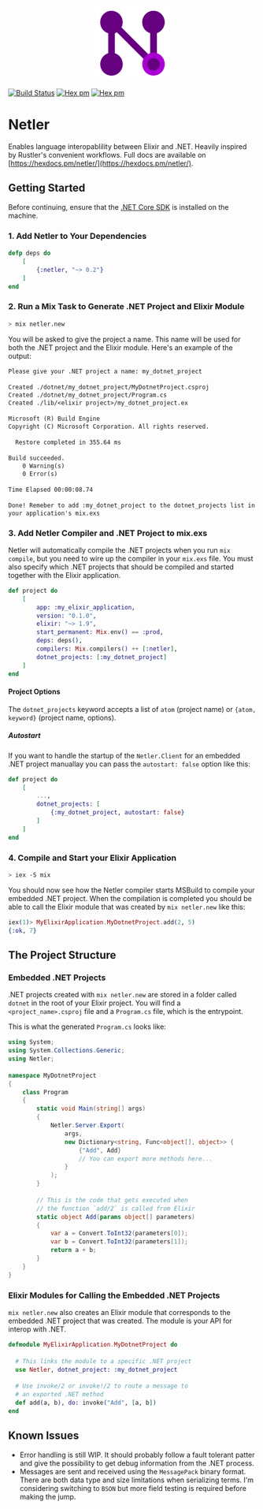 <p align="center">
    <img src="logo/netler.svg" alt="netler logo" height="150px">
</p>

[![Build Status](https://travis-ci.com/svan-jansson/netler.svg?branch=master)](https://travis-ci.com/svan-jansson/netler)
[![Hex pm](https://img.shields.io/hexpm/v/netler.svg?style=flat)](https://hex.pm/packages/netler)
[![Hex pm](https://img.shields.io/hexpm/dt/netler.svg?style=flat)](https://hex.pm/packages/netler)

# Netler

Enables language interopablility between Elixir and .NET. Heavily inspired by Rustler's convenient workflows. Full docs are available on [https://hexdocs.pm/netler/](https://hexdocs.pm/netler/).

## Getting Started

Before continuing, ensure that the [.NET Core SDK](https://dotnet.microsoft.com/download) is installed on the machine.

### 1. Add Netler to Your Dependencies

```elixir
defp deps do
    [
        {:netler, "~> 0.2"}
    ]
end
```

### 2. Run a Mix Task to Generate .NET Project and Elixir Module

```bash
> mix netler.new
```

You will be asked to give the project a name. This name will be used for both the .NET project and the Elixir module. Here's an example of the output:

```text
Please give your .NET project a name: my_dotnet_project

Created ./dotnet/my_dotnet_project/MyDotnetProject.csproj
Created ./dotnet/my_dotnet_project/Program.cs
Created ./lib/<elixir project>/my_dotnet_project.ex

Microsoft (R) Build Engine
Copyright (C) Microsoft Corporation. All rights reserved.

  Restore completed in 355.64 ms

Build succeeded.
    0 Warning(s)
    0 Error(s)

Time Elapsed 00:00:08.74

Done! Remeber to add :my_dotnet_project to the dotnet_projects list in your application's mix.exs
```

### 3. Add Netler Compiler and .NET Project to mix.exs

Netler will automatically compile the .NET projects when you run `mix compile`, but you need to wire up the compiler in your `mix.exs` file. You must also specify which .NET projects that should be compiled and started together with the Elixir application.

```elixir
def project do
    [
        app: :my_elixir_application,
        version: "0.1.0",
        elixir: "~> 1.9",
        start_permanent: Mix.env() == :prod,
        deps: deps(),
        compilers: Mix.compilers() ++ [:netler],
        dotnet_projects: [:my_dotnet_project]
    ]
end
```

#### Project Options

The `dotnet_projects` keyword accepts a list of `atom` (project name) or `{atom, keyword}` (project name, options).

##### Autostart

If you want to handle the startup of the `Netler.Client` for an embedded .NET project manuallay you can pass the `autostart: false` option like this:

```elixir
def project do
    [
        ...,
        dotnet_projects: [
            {:my_dotnet_project, autostart: false}
        ]
    ]
end
```

### 4. Compile and Start your Elixir Application

```bash
> iex -S mix
```

You should now see how the Netler compiler starts MSBuild to compile your embedded .NET project. When the compilation is completed you should be able to call the Elixir module that was created by `mix netler.new` like this:

```elixir
iex(1)> MyElixirApplication.MyDotnetProject.add(2, 5)
{:ok, 7}
```

## The Project Structure

### Embedded .NET Projects

.NET projects created with `mix netler.new` are stored in a folder called `dotnet` in the root of your Elixir project. You will find a `<project_name>.csproj` file and a `Program.cs` file, which is the entrypoint.

This is what the generated `Program.cs` looks like:

```csharp
using System;
using System.Collections.Generic;
using Netler;

namespace MyDotnetProject
{
    class Program
    {
        static void Main(string[] args)
        {
            Netler.Server.Export(
                args,
                new Dictionary<string, Func<object[], object>> {
                    {"Add", Add}
                    // You can export more methods here...
                }
            );
        }

        // This is the code that gets executed when
        // the function `add/2` is called from Elixir
        static object Add(params object[] parameters)
        {
            var a = Convert.ToInt32(parameters[0]);
            var b = Convert.ToInt32(parameters[1]);
            return a + b;
        }
    }
}
```

### Elixir Modules for Calling the Embedded .NET Projects

`mix netler.new` also creates an Elixir module that corresponds to the embedded .NET project that was created. The module is your API for interop with .NET.

```elixir
defmodule MyElixirApplication.MyDotnetProject do

  # This links the module to a specific .NET project
  use Netler, dotnet_project: :my_dotnet_project

  # Use invoke/2 or invoke!/2 to route a message to
  # an exported .NET method
  def add(a, b), do: invoke("Add", [a, b])
end

```

## Known Issues

- Error handling is still WIP. It should probably follow a fault tolerant patter and give the possibility to get debug information from the .NET process.
- Messages are sent and received using the `MessagePack` binary format. There are both data type and size limitations when serializing terms. I'm considering switching to `BSON` but more field testing is required before making the jump.

